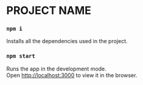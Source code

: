 # PROJECT NAME <!-- FIXME: -->

### `npm i`

Installs all the dependencies used in the project.

### `npm start`

Runs the app in the development mode.\
Open [http://localhost:3000](http://localhost:3000) to view it in the browser.
